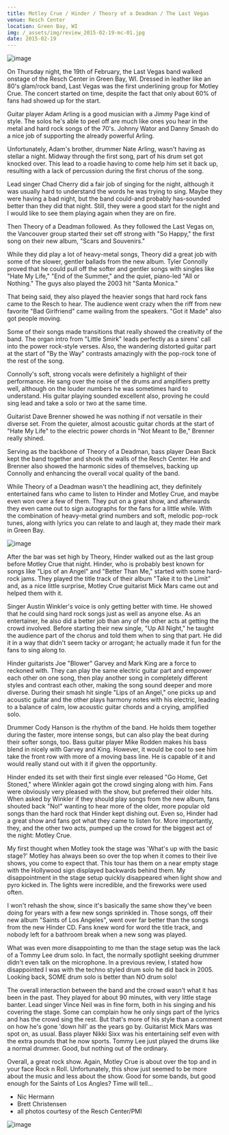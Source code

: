 ```yaml
---
title: Motley Crue / Hinder / Theory of a Deadman / The Last Vegas
venue: Resch Center
location: Green Bay, WI
img: /_assets/img/review_2015-02-19-mc-01.jpg
date: 2015-02-19
---
```


![image](/_assets/img/review_2015-02-19-mc-01.jpg)

On Thursday night, the 19th of February, the Last Vegas band walked onstage of the Resch Center in Green Bay, WI. Dressed in leather like an 80's glam/rock band, Last Vegas was the first underlining group for Motley Crue. The concert started on time, despite the fact that only about 60% of fans had showed up for the start.

Guitar player Adam Arling is a good musician with a Jimmy Page kind of style. The solos he's able to peel off are much like ones you hear in the metal and hard rock songs of the 70's. Johnny Wator and Danny Smash do a nice job of supporting the already powerful Arling.

Unfortunately, Adam's brother, drummer Nate Arling, wasn't having as stellar a night. Midway through the first song, part of his drum set got knocked over. This lead to a roadie having to come help him set it back up, resulting with a lack of percussion during the first chorus of the song.

Lead singer Chad Cherry did a fair job of singing for the night, although it was usually hard to understand the words he was trying to sing. Maybe they were having a bad night, but the band could-and probably has-sounded better than they did that night. Still, they were a good start for the night and I would like to see them playing again when they are on fire.

Then Theory of a Deadman followed. As they followed the Last Vegas on, the Vancouver group started their set off strong with "So Happy," the first song on their new album, "Scars and Souvenirs." 

While they did play a lot of heavy-metal songs, Theory did a great job with some of the slower, gentler ballads from the new album. Tyler Connolly proved that he could pull off the softer and gentler songs with singles like "Hate My Life," "End of the Summer," and the quiet, piano-led "All or Nothing." The guys also played the 2003 hit "Santa Monica."

That being said, they also played the heavier songs that hard rock fans came to the Resch to hear. The audience went crazy when the riff from new favorite "Bad Girlfriend" came wailing from the speakers. "Got it Made" also got people moving.

Some of their songs made transitions that really showed the creativity of the band. The organ intro from "Little Smirk" leads perfectly as a sirens' call into the power rock-style verses. Also, the wandering distorted guitar part at the start of "By the Way" contrasts amazingly with the pop-rock tone of the rest of the song.

Connolly's soft, strong vocals were definitely a highlight of their performance. He sang over the noise of the drums and amplifiers pretty well, although on the louder numbers he was sometimes hard to understand. His guitar playing sounded excellent also, proving he could sing lead and take a solo or two at the same time.

Guitarist Dave Brenner showed he was nothing if not versatile in their diverse set. From the quieter, almost acoustic guitar chords at the start of "Hate My Life" to the electric power chords in "Not Meant to Be," Brenner really shined.

Serving as the backbone of Theory of a Deadman, bass player Dean Back kept the band together and shook the walls of the Resch Center. He and Brenner also showed the harmonic sides of themselves, backing up Connolly and enhancing the overall vocal quality of the band.

While Theory of a Deadman wasn't the headlining act, they definitely entertained fans who came to listen to Hinder and Motley Crue, and maybe even won over a few of them. They put on a great show, and afterwards they even came out to sign autographs for the fans for a little while. With the combination of heavy-metal grind numbers and soft, melodic pop-rock tunes, along with lyrics you can relate to and laugh at, they made their mark in Green Bay.

![image](/_assets/img/review_2015-02-19-mc-02.jpg)

After the bar was set high by Theory, Hinder walked out as the last group before Motley Crue that night. Hinder, who is probably best known for songs like "Lips of an Angel" and "Better Than Me," started with some hard-rock jams. They played the title track of their album "Take it to the Limit" and, as a nice little surprise, Motley Crue guitarist Mick Mars came out and helped them with it. 

Singer Austin Winkler's voice is only getting better with time. He showed that he could sing hard rock songs just as well as anyone else. As an entertainer, he also did a better job than any of the other acts at getting the crowd involved. Before starting their new single, "Up All Night," he taught the audience part of the chorus and told them when to sing that part. He did it in a way that didn't seem tacky or arrogant; he actually made it fun for the fans to sing along to.

Hinder guitarists Joe "Blower" Garvey and Mark King are a force to reckoned with. They can play the same electric guitar part and empower each other on one song, then play another song in completely different styles and contrast each other, making the song sound deeper and more diverse. During their smash hit single "Lips of an Angel," one picks up and acoustic guitar and the other plays harmony notes with his electric, leading to a balance of calm, low acoustic guitar chords and a crying, amplified solo.

Drummer Cody Hanson is the rhythm of the band. He holds them together during the faster, more intense songs, but can also play the beat during their softer songs, too. Bass guitar player Mike Rodden makes his bass blend in nicely with Garvey and King. However, it would be cool to see him take the front row with more of a moving bass line. He is capable of it and would really stand out with it if given the opportunity.

Hinder ended its set with their first single ever released "Go Home, Get Stoned," where Winkler again got the crowd singing along with him. Fans were obviously very pleased with the show, but preferred their older hits. When asked by Winkler if they should play songs from the new album, fans shouted back "No!" wanting to hear more of the older, more popular old songs than the hard rock that Hinder kept dishing out. Even so, Hinder had a great show and fans got what they came to listen for. More importantly, they, and the other two acts, pumped up the crowd for the biggest act of the night: Motley Crue.

My first thought when Motley took the stage was 'What's up with the basic stage?' Motley has always been so over the top when it comes to their live shows, you come to expect that. This tour has them on a near empty stage with the Hollywood sign displayed backwards behind them. My disappointment in the stage setup quickly disappeared when light show and pyro kicked in. The lights were incredible, and the fireworks were used often.

I won't rehash the show, since it's basically the same show they've been doing for years with a few new songs sprinkled in. Those songs, off their new album "Saints of Los Angeles", went over far better than the songs from the new Hinder CD. Fans knew word for word the title track, and nobody left for a bathroom break when a new song was played.

What was even more disappointing to me than the stage setup was the lack of a Tommy Lee drum solo. In fact, the normally spotlight seeking drummer didn't even talk on the microphone. In a previous review, I stated how disappointed I was with the techno styled drum solo he did back in 2005. Looking back, SOME drum solo is better than NO drum solo! 

The overall interaction between the band and the crowd wasn't what it has been in the past. They played for about 90 minutes, with very little stage banter. Lead singer Vince Neil was in fine form, both in his singing and his covering the stage. Some can complain how he only sings part of the lyrics and has the crowd sing the rest. But that's more of his style than a comment on how he's gone 'down hill' as the years go by. Guitarist Mick Mars was spot on, as usual. Bass player Nikki Sixx was his entertaining self even with the extra pounds that he now sports. Tommy Lee just played the drums like a normal drummer. Good, but nothing out of the ordinary.

Overall, a great rock show. Again, Motley Crue is about over the top and in your face Rock n Roll. Unfortunately, this show just seemed to be more about the music and less about the show. Good for some bands, but good enough for the Saints of Los Angles? Time will tell...

- Nic Hermann
- Brett Christensen
- all photos courtesy of the Resch Center/PMI

![image](/_assets/img/review_2015-02-19-mc-03.jpg)